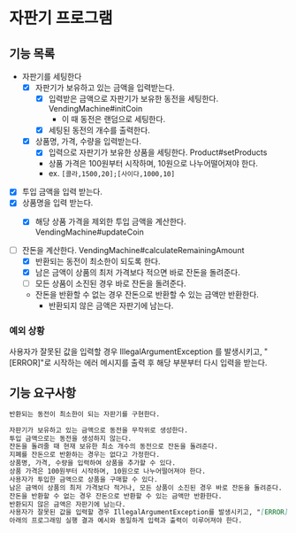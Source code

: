 # 자판기 프로그램
## 기능 목록
- 자판기를 세팅한다
  - [x] 자판기가 보유하고 있는 금액을 입력받는다.
    - [x] 입력받은 금액으로 자판기가 보유한 동전을 세팅한다. VendingMachine#initCoin
      - 이 때 동전은 랜덤으로 세팅한다.
    - [x] 세팅된 동전의 개수를 출력한다.
  - [x] 상품명, 가격, 수량을 입력받는다.
    - [x] 입력으로 자판기가 보유한 상품을 세팅한다. Product#setProducts 
    - 상품 가격은 100원부터 시작하며, 10원으로 나누어떨어져야 한다.
    - ex. `[콜라,1500,20];[사이다,1000,10]`


- [x] 투입 금액을 입력 받는다.
- [x] 상품명을 입력 받는다.
  - [x] 해당 상품 가격을 제외한 투입 금액을 계산한다. VendingMachine#updateCoin


- [ ] 잔돈을 계산한다. VendingMachine#calculateRemainingAmount
  - [x] 반환되는 동전이 최소한이 되도록 한다.
  - [x] 남은 금액이 상품의 최저 가격보다 적으면 바로 잔돈을 돌려준다.
  - [ ] 모든 상품이 소진된 경우 바로 잔돈을 돌려준다.
  - 잔돈을 반환할 수 없는 경우 잔돈으로 반환할 수 있는 금액만 반환한다.
    - 반환되지 않은 금액은 자판기에 남는다.


### 예외 상황
사용자가 잘못된 값을 입력할 경우 IllegalArgumentException 를 발생시키고, 
"[ERROR]"로 시작하는 에러 메시지를 출력 후 해당 부분부터 다시 입력을 받는다.


## 기능 요구사항
```md
반환되는 동전이 최소한이 되는 자판기를 구현한다.

자판기가 보유하고 있는 금액으로 동전을 무작위로 생성한다.
투입 금액으로는 동전을 생성하지 않는다.
잔돈을 돌려줄 때 현재 보유한 최소 개수의 동전으로 잔돈을 돌려준다.
지폐를 잔돈으로 반환하는 경우는 없다고 가정한다.
상품명, 가격, 수량을 입력하여 상품을 추가할 수 있다.
상품 가격은 100원부터 시작하며, 10원으로 나누어떨어져야 한다.
사용자가 투입한 금액으로 상품을 구매할 수 있다.
남은 금액이 상품의 최저 가격보다 적거나, 모든 상품이 소진된 경우 바로 잔돈을 돌려준다.
잔돈을 반환할 수 없는 경우 잔돈으로 반환할 수 있는 금액만 반환한다.
반환되지 않은 금액은 자판기에 남는다.
사용자가 잘못된 값을 입력할 경우 IllegalArgumentException를 발생시키고, "[ERROR]"로 시작하는 에러 메시지를 출력 후 해당 부분부터 다시 입력을 받는다.
아래의 프로그래밍 실행 결과 예시와 동일하게 입력과 출력이 이루어져야 한다.
```
